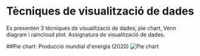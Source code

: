 # Tècniques de visualització de dades

Es presenten 3 tècniques de visualització de dades; pie chart, Venn diagram i raincloud plot. Assignatura de visualització de dades.


##Pie chart: Producció mundial d'energia (2020)
![Pie chart](/docs/assets/ProduccióMundialEnergia.png)
